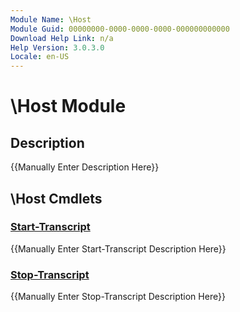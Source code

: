 ```yaml
---
Module Name: \Host
Module Guid: 00000000-0000-0000-0000-000000000000
Download Help Link: n/a
Help Version: 3.0.3.0
Locale: en-US
---
```


# \Host Module
## Description
{{Manually Enter Description Here}}

## \Host Cmdlets
### [Start-Transcript](Start-Transcript.md)
{{Manually Enter Start-Transcript Description Here}}

### [Stop-Transcript](Stop-Transcript.md)
{{Manually Enter Stop-Transcript Description Here}}


